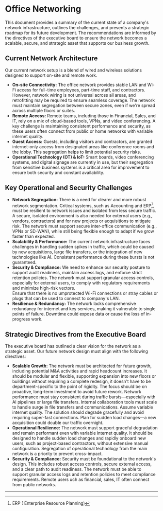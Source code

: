 # Office Networking

This document provides a summary of the current state of a company's network infrastructure, outlines the challenges, and presents a strategic roadmap for its future development. The recommendations are informed by the directives of the executive board to ensure the network becomes a scalable, secure, and strategic asset that supports our business growth.

## Current Network Architecture

Our current network setup is a blend of wired and wireless solutions designed to support on-site and remote work.

- **On-site Connectivity:** The office network provides stable LAN and Wi-Fi access for full-time employees, part-time staff, and contractors. However, network wiring is not universal across all areas, and retrofitting may be required to ensure seamless coverage. The network must maintain segregation between secure zones, even if we're spread across multiple floors or suites.
- **Remote Access:** Remote teams, including those in Financial, Sales, and IT, rely on a mix of cloud-based tools, VPNs, and video conferencing. A key challenge is maintaining consistent performance and security, as these users often connect from public or home networks with variable internet quality.
- **Guest Access:** Guests, including visitors and contractors, are granted internet-only access from designated areas like conference rooms and the lobby. This segregation helps to limit potential security risks.
- **Operational Technology (OT) & IoT:** Smart boards, video conferencing systems, and digital signage are currently in use, but their segregation from sensitive business systems is a critical area for improvement to ensure both security and constant availability.

## Key Operational and Security Challenges

- **Network Segregation:** There is a need for clearer and more robust network segmentation. Critical systems, such as Accounting and ERP[^1], must be resilient to network issues and isolated from less secure traffic. A secure, isolated environment is also needed for external users (e.g., vendors, contractors) and for new projects or acquisitions to mitigate risk.
The network must support secure inter-office communication (e.g., VPNs or SD-WAN), while still being flexible enough to adapt if we grow faster than expected.
- **Scalability & Performance:** The current network infrastructure faces challenges in handling sudden spikes in traffic, which could be caused by new acquisitions, large file transfers, or the integration of new technologies like AI. Consistent performance during these bursts is not guaranteed.
- **Security & Compliance:** We need to enhance our security posture to support audit readiness, maintain access logs, and enforce strict retention policies. The network must support granular access controls, especially for external users, to comply with regulatory requirements and minimize high-risk vectors.      
Ensure that there is no umprotected Wi-Fi connections or stray cables or plugs that can be used to connect to company's  LAN.
- **Resilience & Redundancy:** The network lacks comprehensive redundancy for internet and key services, making it vulnerable to single points of failure. Downtime could expose data or cause the loss of in-progress work.

## Strategic Directives from the Executive Board

The executive board has outlined a clear vision for the network as a strategic asset. Our future network design must align with the following directives:

- **Scalable Growth:** The network must be architected for future growth, including potential M&A activities and rapid headcount increases. It should be modular and flexible, supporting expansion into new floors or buildings without requiring a complete redesign, it doesn't have to be department-specific to the point of rigidity. The focus should be on proactive, long-term investment to avoid future rework.
Network performance must stay consistent during traffic bursts—especially with AI pipelines or large file transfers.
Internal collaboration tools must scale to handle surge in file transfers and communications.
Assume variable internet quality. The solution should degrade gracefully and avoid requiring super-fast connections.
Plan for sudden load changes—a new acquisition could double our traffic overnight.
- **Operational Resilience:** The network must support graceful degradation and remain performant even with variable internet quality. It should be designed to handle sudden load changes and rapidly onboard new users, such as project-based contractors, without extensive manual configuration. Segregation of operational technology from the main network is a priority to prevent cross-impact.
- **Security & Compliance:** Security must be foundational to the network's design. This includes robust access controls, secure external access, and a clear path to audit readiness. The network must be able to support granular access logs and retention policies to meet compliance requirements.
Remote users uch as financial, sales, IT often connect from public networks.

---

[^1]: ERP ( Enterprise Resource Planning)
